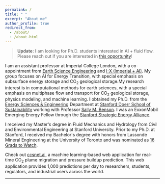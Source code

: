 ```yaml
---
permalink: /
title: " "
excerpt: "About me"
author_profile: true
redirect_from: 
  - /about/
  - /about.html
---
```


> __Update:__ I am looking for Ph.D. students interested in AI + fluid flow. Please reach out if you are interested in [this opportunity](https://www.imperial.ac.uk/media/imperial-college/grantham-institute/public/dtp/2024-projects/grantham-institute-2024-projects/2024_27_ESE_GW.pdf)!

I am an assistant professor at Imperial College London, with a co-appointment from [Earth Science Engineering](https://www.imperial.ac.uk/earth-science/) and [I-X (Imperial + AI)](https://ix.imperial.ac.uk/). My group focuses on AI for Energy Transition, with special emphasis on subsurface energy storage and CO$_2$ geological storage.My research interest is in computational methods for earth sciences, with a special emphasis on multiphase flow and transport for CO$_2$ geological storage, physics modeling, and machine learning. I obtained my Ph.D. from the [Energy Sciences & Engineering](https://earth.stanford.edu/ere) Department at [Stanford Doerr School of Sustainability](https://sustainability.stanford.edu/)
working with Professor [Sally M. Benson](https://earth.stanford.edu/people/sally-benson). I was an ExxonMobil Emerging Energy Fellow through the [Stanford Strategic Energy Alliance](https://news.stanford.edu/2018/03/01/new-energy-research-program-collaboration/). 


I received my Master's degree in Fluid Mechanics and Hydrology from Civil and Environmental Engineering at Stanford University. Prior to my Ph.D. at Stanford, I received my Bachelor's degree with honors from Lassonde Mineral Engineering at the University of Toronto and was nominated as [16 Grads to Watch](https://news.engineering.utoronto.ca/grads-watch-16-global-engineering-leaders/).


Check out [ccsnet.ai](http://ccsnet.ai), a machine learning-based web application for real-time CO$_2$ plume migration and pressure buildup prediction. This web application provides 1,000 predictions per day to researchers, students, regulators, and industrial users across the world.

--- 